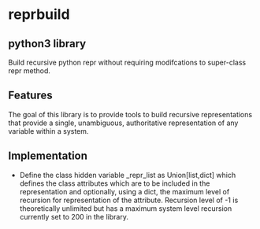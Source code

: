 # reprbuild
## python3 library

Build recursive python repr without requiring modifcations to super-class repr method.

## Features

The goal of this library is to provide tools to build recursive representations that provide a single, unambiguous, authoritative representation of any variable within a system.

## Implementation
+ Define the class hidden variable _repr_list as Union[list,dict] which defines the class attributes which are to be included in the representation and optionally, using a dict, the maximum level of recursion for representation of the attribute. Recursion level of -1 is theoretically unlimited but has a maximum system level recursion currently set to 200 in the library.